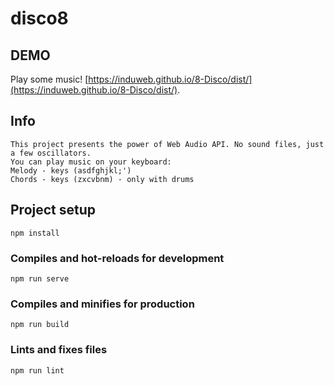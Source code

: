 # disco8

## DEMO

Play some music! [https://induweb.github.io/8-Disco/dist/](https://induweb.github.io/8-Disco/dist/).

## Info
```
This project presents the power of Web Audio API. No sound files, just a few oscillators. 
You can play music on your keyboard: 
Melody - keys (asdfghjkl;') 
Chords - keys (zxcvbnm) - only with drums 
```
## Project setup
```
npm install
```

### Compiles and hot-reloads for development
```
npm run serve
```

### Compiles and minifies for production
```
npm run build
```

### Lints and fixes files
```
npm run lint
```
